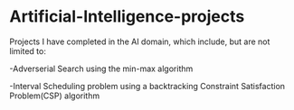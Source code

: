 # Artificial-Intelligence-projects
Projects I have completed in the AI domain, which include, but are not limited to:

-Adverserial Search using the min-max algorithm

-Interval Scheduling problem using a backtracking Constraint Satisfaction Problem(CSP) algorithm
